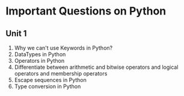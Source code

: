 # Important Questions on Python

## Unit 1

1. Why we can't use Keywords in Python?
2. DataTypes in Python
3. Operators in Python
4. Differentiate between arithmetic and bitwise operators and logical operators and membership operators
5. Escape sequences in Python
6. Type conversion in Python